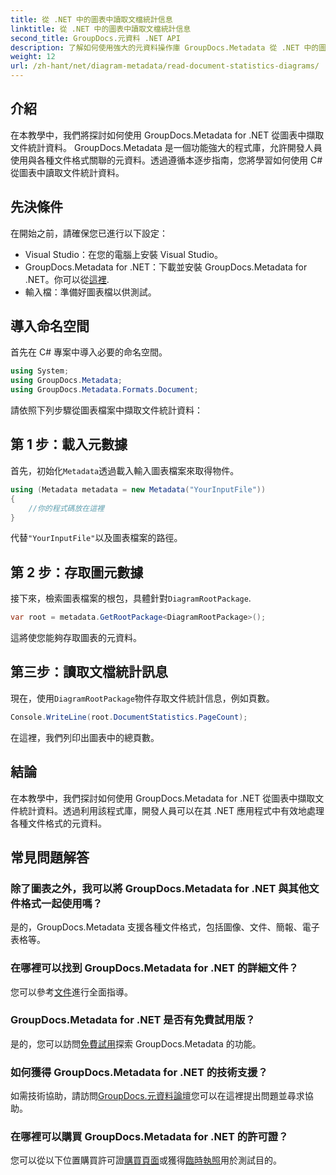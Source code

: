 ```yaml
---
title: 從 .NET 中的圖表中讀取文檔統計信息
linktitle: 從 .NET 中的圖表中讀取文檔統計信息
second_title: GroupDocs.元資料 .NET API
description: 了解如何使用強大的元資料操作庫 GroupDocs.Metadata 從 .NET 中的圖表中提取文件統計資訊。
weight: 12
url: /zh-hant/net/diagram-metadata/read-document-statistics-diagrams/
---
```

## 介紹
在本教學中，我們將探討如何使用 GroupDocs.Metadata for .NET 從圖表中擷取文件統計資料。 GroupDocs.Metadata 是一個功能強大的程式庫，允許開發人員使用與各種文件格式關聯的元資料。透過遵循本逐步指南，您將學習如何使用 C# 從圖表中讀取文件統計資料。
## 先決條件
在開始之前，請確保您已進行以下設定：
- Visual Studio：在您的電腦上安裝 Visual Studio。
-  GroupDocs.Metadata for .NET：下載並安裝 GroupDocs.Metadata for .NET。你可以從[這裡](https://releases.groupdocs.com/metadata/net/).
- 輸入檔：準備好圖表檔以供測試。

## 導入命名空間
首先在 C# 專案中導入必要的命名空間。
```csharp
using System;
using GroupDocs.Metadata;
using GroupDocs.Metadata.Formats.Document;
```

請依照下列步驟從圖表檔案中擷取文件統計資料：
## 第 1 步：載入元數據
首先，初始化`Metadata`透過載入輸入圖表檔案來取得物件。
```csharp
using (Metadata metadata = new Metadata("YourInputFile"))
{
    //你的程式碼放在這裡
}
```
代替`"YourInputFile"`以及圖表檔案的路徑。
## 第 2 步：存取圖元數據
接下來，檢索圖表檔案的根包，具體針對`DiagramRootPackage`.
```csharp
var root = metadata.GetRootPackage<DiagramRootPackage>();
```
這將使您能夠存取圖表的元資料。
## 第三步：讀取文檔統計訊息
現在，使用`DiagramRootPackage`物件存取文件統計信息，例如頁數。
```csharp
Console.WriteLine(root.DocumentStatistics.PageCount);
```
在這裡，我們列印出圖表中的總頁數。

## 結論
在本教學中，我們探討如何使用 GroupDocs.Metadata for .NET 從圖表中擷取文件統計資料。透過利用該程式庫，開發人員可以在其 .NET 應用程式中有效地處理各種文件格式的元資料。

## 常見問題解答
### 除了圖表之外，我可以將 GroupDocs.Metadata for .NET 與其他文件格式一起使用嗎？
是的，GroupDocs.Metadata 支援各種文件格式，包括圖像、文件、簡報、電子表格等。
### 在哪裡可以找到 GroupDocs.Metadata for .NET 的詳細文件？
您可以參考[文件](https://tutorials.groupdocs.com/metadata/net/)進行全面指導。
### GroupDocs.Metadata for .NET 是否有免費試用版？
是的，您可以訪問[免費試用](https://releases.groupdocs.com/)探索 GroupDocs.Metadata 的功能。
### 如何獲得 GroupDocs.Metadata for .NET 的技術支援？
如需技術協助，請訪問[GroupDocs.元資料論壇](https://forum.groupdocs.com/c/metadata/14)您可以在這裡提出問題並尋求協助。
### 在哪裡可以購買 GroupDocs.Metadata for .NET 的許可證？
您可以從以下位置購買許可證[購買頁面](https://purchase.groupdocs.com/buy)或獲得[臨時執照](https://purchase.groupdocs.com/temporary-license/)用於測試目的。